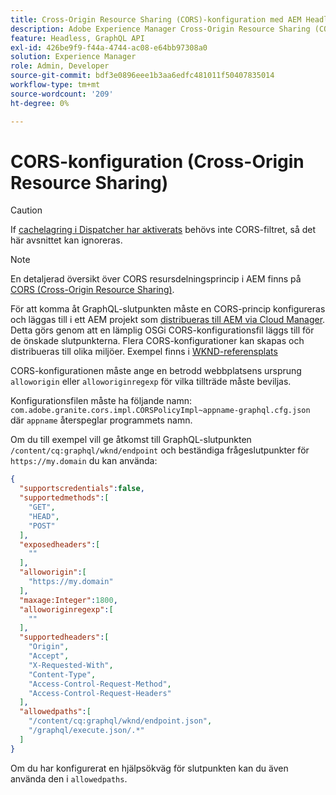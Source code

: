 ```yaml
---
title: Cross-Origin Resource Sharing (CORS)-konfiguration med AEM Headless
description: Adobe Experience Manager Cross-Origin Resource Sharing (CORS) gör att webbapplikationer utan gränssnitt kan ringa AEM på klientsidan. En CORS-konfiguration krävs för att aktivera åtkomst till GraphQL-slutpunkten.
feature: Headless, GraphQL API
exl-id: 426be9f9-f44a-4744-ac08-e64bb97308a0
solution: Experience Manager
role: Admin, Developer
source-git-commit: bdf3e0896eee1b3aa6edfc481011f50407835014
workflow-type: tm+mt
source-wordcount: '209'
ht-degree: 0%

---
```


# CORS-konfiguration (Cross-Origin Resource Sharing)

>[!CAUTION]
>
>If [cachelagring i Dispatcher har aktiverats](/help/headless/deployment/dispatcher-caching.md) behövs inte CORS-filtret, så det här avsnittet kan ignoreras.

>[!NOTE]
>
>En detaljerad översikt över CORS resursdelningsprincip i AEM finns på [CORS (Cross-Origin Resource Sharing)](https://experienceleague.adobe.com/docs/experience-manager-learn/foundation/security/understand-cross-origin-resource-sharing.html#understand-cross-origin-resource-sharing-(cors)).

För att komma åt GraphQL-slutpunkten måste en CORS-princip konfigureras och läggas till i ett AEM projekt som [distribueras till AEM via Cloud Manager](/help/implementing/cloud-manager/deploy-code.md). Detta görs genom att en lämplig OSGi CORS-konfigurationsfil läggs till för de önskade slutpunkterna. Flera CORS-konfigurationer kan skapas och distribueras till olika miljöer. Exempel finns i [WKND-referensplats](https://github.com/adobe/aem-guides-wknd/tree/master/ui.config/src/main/content/jcr_root/apps/wknd/osgiconfig)

CORS-konfigurationen måste ange en betrodd webbplatsens ursprung `alloworigin` eller `alloworiginregexp` för vilka tillträde måste beviljas.

Konfigurationsfilen måste ha följande namn: `com.adobe.granite.cors.impl.CORSPolicyImpl~appname-graphql.cfg.json` där `appname` återspeglar programmets namn.

Om du till exempel vill ge åtkomst till GraphQL-slutpunkten `/content/cq:graphql/wknd/endpoint` och beständiga frågeslutpunkter för `https://my.domain` du kan använda:

```json
{
  "supportscredentials":false,
  "supportedmethods":[
    "GET",
    "HEAD",
    "POST"
  ],
  "exposedheaders":[
    ""
  ],
  "alloworigin":[
    "https://my.domain"
  ],
  "maxage:Integer":1800,
  "alloworiginregexp":[
    ""
  ],
  "supportedheaders":[
    "Origin",
    "Accept",
    "X-Requested-With",
    "Content-Type",
    "Access-Control-Request-Method",
    "Access-Control-Request-Headers"
  ],
  "allowedpaths":[
    "/content/cq:graphql/wknd/endpoint.json",
    "/graphql/execute.json/.*"
  ]
}
```

Om du har konfigurerat en hjälpsökväg för slutpunkten kan du även använda den i `allowedpaths`.
